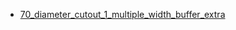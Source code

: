 * [70_diameter_cutout_1_multiple_width_buffer_extra](70_diameter_cutout_1_multiple_width_buffer_extra)
